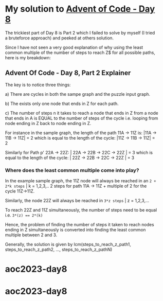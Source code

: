 # My solution to [Advent of Code - Day 8](https://adventofcode.com/2023/day/8)


The trickiest part of Day 8 is Part 2 which I failed to solve by myself (I tried a bruteforce approach) and peeked at others solution.

Since I have not seen a very good explanation of why using the least common multiple of the number of steps to reach Z$ for all possible paths, here is my breakdown:


## Advent Of Code - Day 8, Part 2 Explainer

The key is to notice three things:

a) There are cycles in both the sampe graph and the puzzle input graph.

b) The exists only one node that ends in Z for each path.

c) The number of steps n it takes to reach a node that ends in Z from a node that ends in A is EQUAL to the number of steps of the cycle 
i.e. looping from node ending in Z back to node ending in Z.

For instance in the sample graph, the length of the path 11A -> 11Z is:
|11A -> 11B -> 11Z| = 2
which is equal to the length of the cycle:
|11Z -> 11B -> 11Z| = 2

Similarly for Path p' 22A -> 22Z:
| 22A -> 22B -> 22C -> 22Z | = 3
which is equal to the length of the cycle:
| 22Z -> 22B -> 22C -> 22Z | = 3

### Where does the least common multiple come into play?

In the example sample graph, the 11Z node will always be reached in an `2 + 2*k steps` | k = 1,2,3,..
2 steps for path 11A -> 11Z  + multiple of 2 for the cycle 11Z->11Z.

Similarly, the node 22Z will always be reached in `3*z steps` | z = 1,2,3,...

To reach 22Z and 11Z simultaneously, the number of steps need to be equal i.e. `3*(z) == 2*(k)`

Hence, the problem of finding the number of steps it taken to reach nodes ending in Z simultaneously is converted into
finding the least common multiple between 2 and 3.

Generally, the solution is given by lcm(steps_to_reach_z_path1, steps_to_reach_z_path2, ..., steps_to_reach_z_pathN)
# aoc2023-day8
# aoc2023-day8
